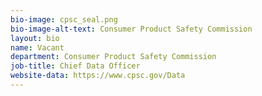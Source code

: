 ```yaml
---
bio-image: cpsc_seal.png
bio-image-alt-text: Consumer Product Safety Commission
layout: bio
name: Vacant
department: Consumer Product Safety Commission
job-title: Chief Data Officer
website-data: https://www.cpsc.gov/Data
---
```

